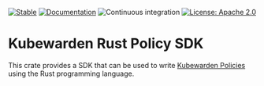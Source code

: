 [![Stable](https://img.shields.io/badge/status-stable-brightgreen?style=for-the-badge)](https://github.com/kubewarden/community/blob/main/REPOSITORIES.md#stable)
[![Documentation](https://img.shields.io/docsrs/kubewarden-policy-sdk)](https://docs.rs/kubewarden-policy-sdk/latest/kubewarden_policy_sdk/) 
![Continuous integration](https://github.com/kubewarden/policy-sdk-rust/workflows/Continuous%20integration/badge.svg)
[![License: Apache 2.0](https://img.shields.io/badge/License-Apache2.0-brightgreen.svg)](https://opensource.org/licenses/Apache-2.0)

# Kubewarden Rust Policy SDK

This crate provides a SDK that can be used to write [Kubewarden Policies](https://kubewarden.io)
using the Rust programming language.

